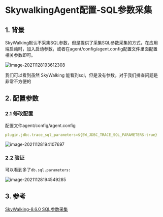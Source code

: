 # SkywalkingAgent配置-SQL参数采集

## 1. 背景

SkyWalking默认不采集SQL参数，但是提供了采集SQL参数采集的方式，在应用端启动时，加入启动参数，或者在agent/config/agent.config配置文件里面配置相关参数即可。

![image-20211128193612308](https://zszblog.oss-cn-beijing.aliyuncs.com/zszblog/blogimage-master/image-20211128193612308.png)

我们可以看到虽然 SkyWalking 能看到sql，但是没有参数。对于我们排查问题是非常不方便的

## 2. 配置参数

### 2.1 修改配置

配置文件agent/config/agent.config

```yml
plugin.jdbc.trace_sql_parameters=${SW_JDBC_TRACE_SQL_PARAMETERS:true}
```

![image-20211128194107697](https://zszblog.oss-cn-beijing.aliyuncs.com/zszblog/blogimage-master/image-20211128194107697.png)

### 2.2 验证

可以看到多了`db.sql.parameters:`

![image-20211128194549285](https://zszblog.oss-cn-beijing.aliyuncs.com/zszblog/blogimage-master/image-20211128194549285.png)

## 3. 参考

[SkyWalking-8.6.0 SQL参数采集](https://juejin.cn/post/7003129333942321183)
